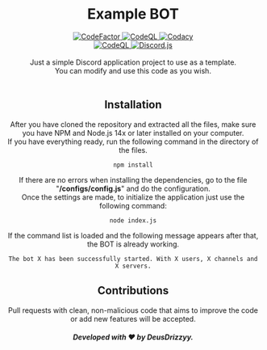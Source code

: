 <div align="center">
   <h1>Example BOT</h1>
   <a href="https://www.codefactor.io/repository/github/deusdrizzyy/example-bot">
      <img title="CodeFactor" alt="CodeFactor" src="https://www.codefactor.io/repository/github/deusdrizzyy/example-bot/badge" />
   </a>
   <a href="https://github.com/DeusDrizzyy/Example-BOT/actions/workflows/codeql-analysis.yml">
      <img title="CodeQL" alt="CodeQL" src="https://github.com/DeusDrizzyy/Example-BOT/actions/workflows/codeql-analysis.yml/badge.svg" />
   </a>
   <a href="https://www.codacy.com/gh/DeusDrizzyy/Example-BOT/dashboard?utm_source=github.com&amp;utm_medium=referral&amp;utm_content=DeusDrizzyy/Example-BOT&amp;utm_campaign=Badge_Grade">
      <img title="Codacy" alt="Codacy" src="https://app.codacy.com/project/badge/Grade/7a3b7d7cd69749c0b424bbe98041794e" />
   </a>
   <br/>
   <a href="https://github.com/DeusDrizzyy/Example-BOT/actions/workflows/node.js.yml">
      <img title="CodeQL" alt="CodeQL" src="https://github.com/DeusDrizzyy/Example-BOT/actions/workflows/node.js.yml/badge.svg" />
   </a>
   <a href="https://www.npmjs.com/package/discord.js/v/12.5.3">
      <img title="Discord.js Version" alt="Discord.js" src="https://img.shields.io/github/package-json/dependency-version/DeusDrizzyy/Example-BOT/discord.js">
   </a>
   <br/>
   <br/>Just a simple Discord application project to use as a template.
   <br/>You can modify and use this code as you wish.
   <br/>
   <br/>
   <h2>Installation</h2>
   <p>After you have cloned the repository and extracted all the files, make sure you have NPM and Node.js 14x or later installed on your computer.
      <br/>If you have everything ready, run the following command in the directory of the files.
   </p><pre><code>npm install</code></pre>
   <p>If there are no errors when installing the dependencies, go to the file "<b>/configs/config.js</b>" and do the configuration.
      <br/>Once the settings are made, to initialize the application just use the following command:</p>
   <pre><code>node index.js</code></pre>
   <p>If the command list is loaded and the following message appears after that, the BOT is already working.</p>
   <pre><code>The bot X has been successfully started. With X users, X channels and X servers.</code></pre>
   <h2>Contributions</h2>
   <p>Pull requests with clean, non-malicious code that aims to improve the code or add new features will be accepted.</p>
   <h5>Developed with ❤ by DeusDrizzyy.</h5>
</div>

